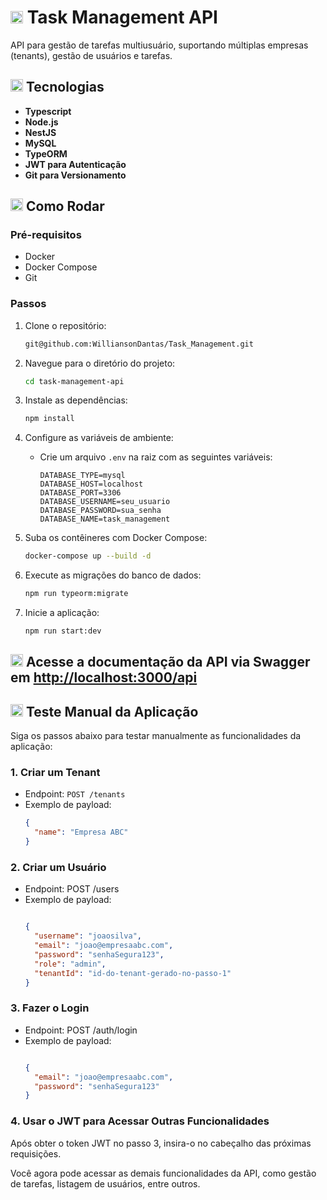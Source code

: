 # <img height="20" src="https://raw.githubusercontent.com/innng/innng/master/assets/soulgem-sayaka.gif"/> Task Management API

API para gestão de tarefas multiusuário, suportando múltiplas empresas (tenants), gestão de usuários e tarefas.

## <img height="20" src="https://raw.githubusercontent.com/innng/innng/master/assets/soulgem-sayaka.gif"/> Tecnologias

- **Typescript**
- **Node.js**
- **NestJS**
- **MySQL**
- **TypeORM**
- **JWT para Autenticação**
- **Git para Versionamento**

## <img height="20" src="https://raw.githubusercontent.com/innng/innng/master/assets/soulgem-sayaka.gif"/> Como Rodar

### Pré-requisitos

- Docker
- Docker Compose
- Git

### Passos

1. Clone o repositório:
    ```bash
    git@github.com:WilliansonDantas/Task_Management.git
    ```

2. Navegue para o diretório do projeto:
    ```bash
    cd task-management-api
    ```

3. Instale as dependências:
    ```bash
    npm install
    ```

4. Configure as variáveis de ambiente:
    - Crie um arquivo `.env` na raiz com as seguintes variáveis:
        ```
        DATABASE_TYPE=mysql
        DATABASE_HOST=localhost
        DATABASE_PORT=3306
        DATABASE_USERNAME=seu_usuario
        DATABASE_PASSWORD=sua_senha
        DATABASE_NAME=task_management
        ```

5. Suba os contêineres com Docker Compose:
    ```bash
    docker-compose up --build -d
    ```

6. Execute as migrações do banco de dados:
    ```bash
    npm run typeorm:migrate
    ```

7. Inicie a aplicação:
    ```bash
    npm run start:dev
    ```

## <img height="20" src="https://raw.githubusercontent.com/innng/innng/master/assets/soulgem-sayaka.gif"/> Acesse a documentação da API via Swagger em [http://localhost:3000/api](http://localhost:3000/api)

## <img height="20" src="https://raw.githubusercontent.com/innng/innng/master/assets/soulgem-sayaka.gif"/> Teste Manual da Aplicação

Siga os passos abaixo para testar manualmente as funcionalidades da aplicação:

### 1. Criar um Tenant

- Endpoint: `POST /tenants`
- Exemplo de payload:
  ```json
  {
    "name": "Empresa ABC"
  }

### 2. Criar um Usuário

- Endpoint: POST /users
- Exemplo de payload:
    ```json

    {
      "username": "joaosilva",
      "email": "joao@empresaabc.com",
      "password": "senhaSegura123",
      "role": "admin",
      "tenantId": "id-do-tenant-gerado-no-passo-1"
    }

### 3. Fazer o Login
- Endpoint: POST /auth/login
- Exemplo de payload:
    ```json
    
    {
      "email": "joao@empresaabc.com",
      "password": "senhaSegura123"
    }

### 4. Usar o JWT para Acessar Outras Funcionalidades
Após obter o token JWT no passo 3, insira-o no cabeçalho das próximas requisições.

Você agora pode acessar as demais funcionalidades da API, como gestão de tarefas, listagem de usuários, entre outros.
